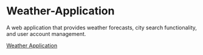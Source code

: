 # Weather-Application
A web application that provides weather forecasts, city search functionality, and user account management.

[Weather Application](https://natnatichang.github.io/Weather-Application/src/main/webapp/index.html)
